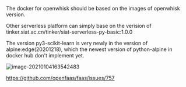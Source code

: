The docker for openwhisk should be based on the images of openwhisk version.

Other serverless platform can simply base on the verision of tinker.siat.ac.cn/tinker/siat-serverless-py-basic:1.0.0

The version py3-scikit-learn is very newly in the version of alpine:edge(20201218), which the newest version of python-alpine in docker hub don't implement yet.





![image-20210104163542483](https://i.loli.net/2021/01/04/6SKlH1QZxWdbFkg.png)

https://github.com/openfaas/faas/issues/757